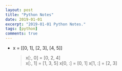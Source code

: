 ```yaml
---
layout: post
title: "Python Notes"
date: 2019-01-01
excerpt: "2019-01-01 Python Notes."
tags: [python]
comments: true
---
```


* x = [[0, 1], [2, 3], [4, 5]]
    > x[:, 0] = [0, 2, 4]  
    > x[:, 1] = [1, 3, 5]
    > x[0, :] = [0, 1]
    > x[1, :] = [2, 3]